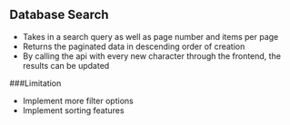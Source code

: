 ## Database Search

- Takes in a search query as well as page number and items per page
- Returns the paginated data in descending order of creation
- By calling the api with every new character through the frontend, the results can be updated

###Limitation

- Implement more filter options
- Implement sorting features
